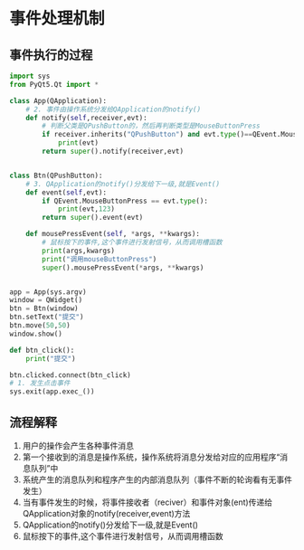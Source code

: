 # 事件处理机制

## 事件执行的过程

```python
import sys
from PyQt5.Qt import *

class App(QApplication):
    # 2. 事件由操作系统分发给QApplication的notify()
    def notify(self,receiver,evt):
        # 判断父类是QPushButton的，然后再判断类型是MouseButtonPress
        if receiver.inherits("QPushButton") and evt.type()==QEvent.MouseButtonPress:
            print(evt)
        return super().notify(receiver,evt)


class Btn(QPushButton):
    # 3. QApplication的notify()分发给下一级,就是Event()
    def event(self,evt):
        if QEvent.MouseButtonPress == evt.type():
            print(evt,123)
        return super().event(evt)

    def mousePressEvent(self, *args, **kwargs):
        # 鼠标按下的事件,这个事件进行发射信号，从而调用槽函数
        print(args,kwargs)
        print("调用mouseButtonPress")
        super().mousePressEvent(*args, **kwargs)


app = App(sys.argv)
window = QWidget()
btn = Btn(window)
btn.setText("提交")
btn.move(50,50)
window.show()

def btn_click():
    print("提交")

btn.clicked.connect(btn_click)
# 1. 发生点击事件
sys.exit(app.exec_())
```

## 流程解释

1. 用户的操作会产生各种事件消息
2. 第一个接收到的消息是操作系统，操作系统将消息分发给对应的应用程序“消息队列”中
3. 系统产生的消息队列和程序产生的内部消息队列（事件不断的轮询看有无事件发生）
4. 当有事件发生的时候，将事件接收者（reciver）和事件对象(ent)传递给QApplication对象的notify(receiver,event)方法
5. QApplication的notify()分发给下一级,就是Event()
6. 鼠标按下的事件,这个事件进行发射信号，从而调用槽函数



